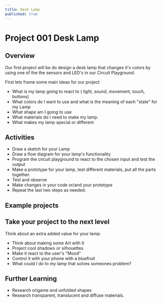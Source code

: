 ```yaml
---
title: Desk Lamp
published: true
---
```


# Project 001 Desk Lamp

## Overview
Our first project will be do design a desk lamp that changes it's colors by using one of the the sensors and LED's in our Circuit Playground.

First lets frame some main ideas for our project

- What is my lamp going to react to ( light, sound, movement, touch, buttons)
- What colors do I want to use and what is the meaning of each "state" for my Lamp
- What shape am I going to use
- What materials do I need to make my lamp.
- What makes my lamp special or different

## Activities

- Draw a sketch for your Lamp
- Draw a flow diagram for your lamp's functionality
- Program the circuit playground to react to the chosen input and test the output
- Make a prototype for your lamp, test different materials, put all the parts together.
- Test and observe
- Make changes in your code or/and your prototype
- Repeat the last two steps as needed.


## Example projects


## Take your project to the next level

Think about an extra added value for your lamp:
  - Think about making some Art with it
  - Project cool shadows or silhouettes
  - Make  it react to the user's "Mood"
  - Control it with your phone with a bluefruit
  - What could I do to my lamp that solves someones problem?

## Further Learning
- Research origame and unfolded shapes
- Research transparent, translucent and diffuse materials.
